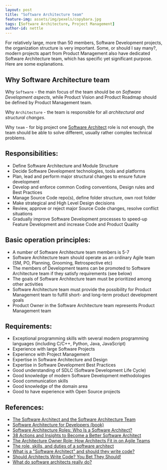 ```yaml
---
layout: post
title: "Software Architecture team"
feature-img: assets/img/pexels/copybara.jpg
tags: [Software Architecture, Project Management]
author-id: nettle
---
```


For relatively large, more than 50 members, Software Development projects, the organization structure is very important.
Some, or should I say many?, modern projects apart from Product Management also have dedicated Software Architecture team,
which has specific yet significant purpose. Here are some explanations.

## Why Software Architecture team

Why `Software` - the main focus of the team should be on _Software Development aspects_,
while Product Vision and Product Roadmap should be defined by Product Management team.

Why `Architecture` - the team is responsible for all _architectural and structural changes_.

Why `team` - for big project one [Software Architect](https://en.wikipedia.org/wiki/Software_architect)
role is not enough, the team should be able to solve different, usually rather complex technical problems.

## Responsibilities:

- Define Software Architecture and Module Structure
- Decide Software Development technologies, tools and platforms
- Plan, lead and perform major structural changes to ensure future development
- Develop and enforce common Coding conventions, Design rules and Best Practices
- Manage Source Code repo(s), define folder structure, own root folder
- Make strategical and High Level Design decisions
- Review, approve or reject major Source Code changes, resolve conflict situations
- Gradually improve Software Development processes to speed-up Feature Development and increase Code and Product Quality

## Basic operation principles:

- A number of Software Architecture team members is 5-7
- Software Architecture team should operate as an ordinary Agile team (SM, PO, Planning, Grooming, Retrospective etc)
- The members of Development teams can be promoted to Software Architecture team
  if they satisfy requirements (see below)
- The goals of Software Architecture team must be prioritized among other activities
- Software Architecture team must provide the possibility for Product Management team
  to fulfill short- and long-term product development goals
- Product Owner in the Software Architecture team represents Product Management team

## Requirements:

- Exceptional programming skills with several modern programming languages (including C/C++, Python, Java, JavaScript)
- Experience with large Software Projects
- Experience with Project Management
- Expertise in Software Architecture and Design
- Expertise in Software Development Best Practices
- Good understanding of SDLC (Software Development Life Cycle)
- Good knowledge of modern Software Development methodologies
- Good communication skills
- Good knowledge of the domain area
- Good to have experience with Open Source projects

## References:

- [The Software Architect and the Software Architecture Team](https://link.springer.com/content/pdf/10.1007/978-0-387-35563-4_33.pdf)
- [Software Architecture for Developers (book)](https://leanpub.com/software-architecture-for-developers)
- [Software Architecture Roles: Who Is a Software Architect?](https://dzone.com/articles/software-architecture-roles-who-is-a-software-arch)
- [38 Actions and Insights to Become a Better Software Architect](https://hackernoon.com38-actions-and-insights-to-become-a-better-software-architect-f135e2de9a1b)
- [The Architecture Owner Role: How Architects Fit in on Agile Teams](http://www.agilemodeling.com/essays/architectureOwner.htm)
- [The role, skills, and duties of a software architect](https://syndicode.com/2017/10/24/the-role-skills-and-duties-of-a-software-architect)
- [What is a "Software Architect" and should they write code?](https://ahmadnassri.com/blog/what-is-a-software-architect-and-should-they-write-code/)
- [Should Architects Write Code? You Bet They Should!](https://blog.ndepend.com/architects-write-code/)
- [What do software architects really do?](https://pkruchten.files.wordpress.com/2010/05/kruchten_2008_journal-of-systems-and-software.pdf)
